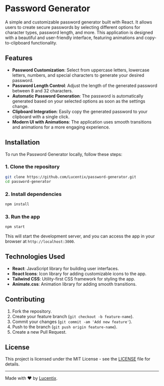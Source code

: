 # Password Generator

A simple and customizable password generator built with React. It allows users to create secure passwords by selecting different options for character types, password length, and more. This application is designed with a beautiful and user-friendly interface, featuring animations and copy-to-clipboard functionality.

## Features

- **Password Customization**: Select from uppercase letters, lowercase letters, numbers, and special characters to generate your desired password.
- **Password Length Control**: Adjust the length of the generated password between 8 and 32 characters.
- **Automatic Password Generation**: The password is automatically generated based on your selected options as soon as the settings change.
- **Clipboard Integration**: Easily copy the generated password to your clipboard with a single click.
- **Modern UI with Animations**: The application uses smooth transitions and animations for a more engaging experience.

## Installation

To run the Password Generator locally, follow these steps:

### 1. Clone the repository

```bash
git clone https://github.com/Lucentix/password-generator.git
cd password-generator
```

### 2. Install dependencies

```bash
npm install
```

### 3. Run the app

```bash
npm start
```

This will start the development server, and you can access the app in your browser at `http://localhost:3000`.

## Technologies Used

- **React**: JavaScript library for building user interfaces.
- **React Icons**: Icon library for adding customizable icons to the app.
- **Tailwind CSS**: Utility-first CSS framework for styling the app.
- **Animate.css**: Animation library for adding smooth transitions.

## Contributing

1. Fork the repository.
2. Create your feature branch (`git checkout -b feature-name`).
3. Commit your changes (`git commit -am 'Add new feature'`).
4. Push to the branch (`git push origin feature-name`).
5. Create a new Pull Request.

## License

This project is licensed under the MIT License - see the [LICENSE](LICENSE) file for details.

---

Made with ❤️ by [Lucentix](https://github.com/Lucentix).